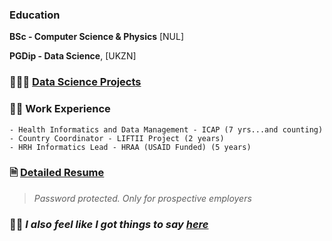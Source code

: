 ### Education

**BSc - Computer Science & Physics** [NUL]

**PGDip - Data Science**, [UKZN]

### 👨🏾‍🔬 [Data Science Projects](https://kgatman.github.io/datascience/)

### 👷🏾 Work Experience

    - Health Informatics and Data Management - ICAP (7 yrs...and counting)
    - Country Coordinator - LIFTII Project (2 years)
    - HRH Informatics Lead - HRAA (USAID Funded) (5 years)

### 🗎 [Detailed Resume](https://tr.ee/7GHq57WMjX)
    
> _Password protected. Only for prospective employers_

### ✍🏾 **_I also feel like I got things to say [here](https://medium.com/@makhatemg)_**

